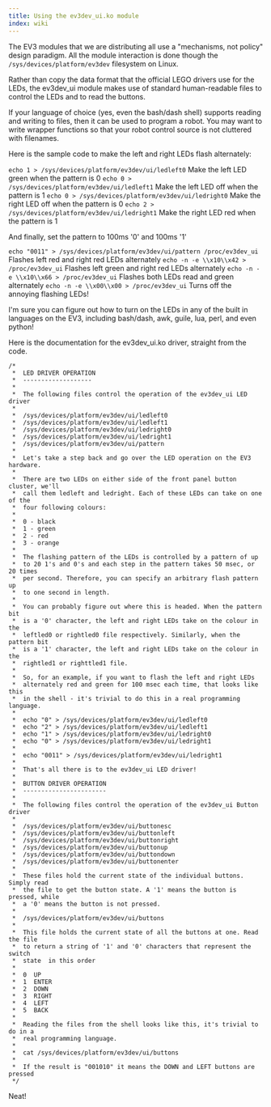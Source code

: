 ```yaml
---
title: Using the ev3dev_ui.ko module
index: wiki
---
```


The EV3 modules that we are distributing all use a "mechanisms, not policy" design paradigm. All the module interaction is done though the `/sys/devices/platform/ev3dev` filesystem on Linux.

Rather than copy the data format that the official LEGO drivers use for the LEDs, the ev3dev_ui module makes use of standard human-readable files to control the LEDs and to read the buttons.

If your language of choice (yes, even the bash/dash shell) supports reading and writing to files, then it can be used to program a robot. You may want to write wrapper functions so that your robot control source is not cluttered with filenames.

Here is the sample code to make the left and right LEDs flash alternately:

`echo 1 > /sys/devices/platform/ev3dev/ui/ledleft0`   Make the left LED green when the pattern is 0
`echo 0 > /sys/devices/platform/ev3dev/ui/ledleft1`   Make the left LED off when the pattern is 1
`echo 0 > /sys/devices/platform/ev3dev/ui/ledright0`  Make the right LED off when the pattern is 0
`echo 2 > /sys/devices/platform/ev3dev/ui/ledright1`  Make the right LED red when the pattern is 1

And finally, set the pattern to 100ms '0' and 100ms '1'

`echo "0011" > /sys/devices/platform/ev3dev/ui/pattern
/proc/ev3dev_ui` Flashes left red and right red LEDs alternately
`echo -n -e \\x10\\x42 > /proc/ev3dev_ui` Flashes left green and right red LEDs alternately
`echo -n -e \\x10\\x66 > /proc/ev3dev_ui` Flashes both LEDs read and green alternately
`echo -n -e \\x00\\x00 > /proc/ev3dev_ui` Turns off the annoying flashing LEDs!

I'm sure you can figure out how to turn on the LEDs in any of the built in languages on the EV3, including bash/dash, awk, guile, lua, perl, and even python!

Here is the documentation for the ev3dev_ui.ko driver, straight from the code.

```
/*
 *  LED DRIVER OPERATION
 *  -------------------
 *
 *  The following files control the operation of the ev3dev_ui LED driver
 *
 *  /sys/devices/platform/ev3dev/ui/ledleft0
 *  /sys/devices/platform/ev3dev/ui/ledleft1
 *  /sys/devices/platform/ev3dev/ui/ledright0
 *  /sys/devices/platform/ev3dev/ui/ledright1
 *  /sys/devices/platform/ev3dev/ui/pattern
 *
 *  Let's take a step back and go over the LED operation on the EV3 hardware.
 *
 *  There are two LEDs on either side of the front panel button cluster, we'll
 *  call them ledleft and ledright. Each of these LEDs can take on one of the
 *  four following colours:
 *
 *  0 - black
 *  1 - green
 *  2 - red
 *  3 - orange
 *
 *  The flashing pattern of the LEDs is controlled by a pattern of up
 *  to 20 1's and 0's and each step in the pattern takes 50 msec, or 20 times
 *  per second. Therefore, you can specify an arbitrary flash pattern up
 *  to one second in length.
 * 
 *  You can probably figure out where this is headed. When the pattern bit
 *  is a '0' character, the left and right LEDs take on the colour in the
 *  leftled0 or rightled0 file respectively. Similarly, when the pattern bit
 *  is a '1' character, the left and right LEDs take on the colour in the
 *  rightled1 or righttled1 file.
 * 
 *  So, for an example, if you want to flash the left and right LEDs
 *  alternately red and green for 100 msec each time, that looks like this
 *  in the shell - it's trivial to do this in a real programming language.
 *
 *  echo "0" > /sys/devices/platform/ev3dev/ui/ledleft0
 *  echo "2" > /sys/devices/platform/ev3dev/ui/ledleft1
 *  echo "1" > /sys/devices/platform/ev3dev/ui/ledright0
 *  echo "0" > /sys/devices/platform/ev3dev/ui/ledright1
 *
 *  echo "0011" > /sys/devices/platform/ev3dev/ui/ledright1
 *  
 *  That's all there is to the ev3dev_ui LED driver!
 *  
 *  BUTTON DRIVER OPERATION
 *  -----------------------
 *
 *  The following files control the operation of the ev3dev_ui Button driver
 *
 *  /sys/devices/platform/ev3dev/ui/buttonesc
 *  /sys/devices/platform/ev3dev/ui/buttonleft
 *  /sys/devices/platform/ev3dev/ui/buttonright
 *  /sys/devices/platform/ev3dev/ui/buttonup
 *  /sys/devices/platform/ev3dev/ui/buttondown
 *  /sys/devices/platform/ev3dev/ui/buttonenter
 *
 *  These files hold the current state of the individual buttons. Simply read
 *  the file to get the button state. A '1' means the button is pressed, while
 *  a '0' means the button is not pressed.
 *
 *  /sys/devices/platform/ev3dev/ui/buttons
 *
 *  This file holds the current state of all the buttons at one. Read the file
 *  to return a string of '1' and '0' characters that represent the switch
 *  state  in this order
 *
 *  0  UP
 *  1  ENTER
 *  2  DOWN
 *  3  RIGHT
 *  4  LEFT
 *  5  BACK
 *
 *  Reading the files from the shell looks like this, it's trivial to do in a
 *  real programming language.
 *
 *  cat /sys/devices/platform/ev3dev/ui/buttons
 *
 *  If the result is "001010" it means the DOWN and LEFT buttons are pressed
 */
```

Neat!
